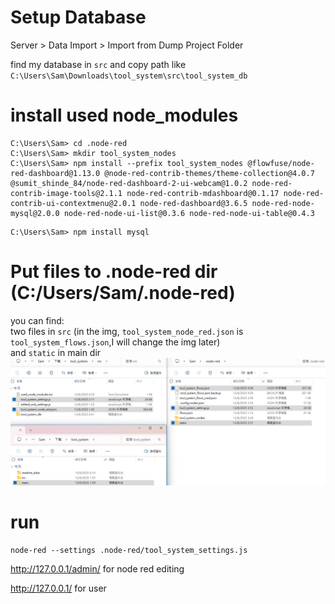 # Setup Database
Server > Data Import > Import from Dump Project Folder



find my database in `src` and copy path like `C:\Users\Sam\Downloads\tool_system\src\tool_system_db`






# install used node_modules
```shell
C:\Users\Sam> cd .node-red
C:\Users\Sam> mkdir tool_system_nodes
C:\Users\Sam> npm install --prefix tool_system_nodes @flowfuse/node-red-dashboard@1.13.0 @node-red-contrib-themes/theme-collection@4.0.7 @sumit_shinde_84/node-red-dashboard-2-ui-webcam@1.0.2 node-red-contrib-image-tools@2.1.1 node-red-contrib-mdashboard@0.1.17 node-red-contrib-ui-contextmenu@2.0.1 node-red-dashboard@3.6.5 node-red-node-mysql@2.0.0 node-red-node-ui-list@0.3.6 node-red-node-ui-table@0.4.3
```
```shell
C:\Users\Sam> npm install mysql
```
# Put files to .node-red dir (C:/Users/Sam/.node-red)
you can find: <br>
two files in `src` (in the img, `tool_system_node_red.json` is `tool_system_flows.json`,I will change the img later)<br>
and `static` in main dir
<img src="readme_data/place_files_to_node_red_dir.png" alt=""/> 

# run
```shell
node-red --settings .node-red/tool_system_settings.js
```

http://127.0.0.1/admin/ for node red editing

http://127.0.0.1/ for user

